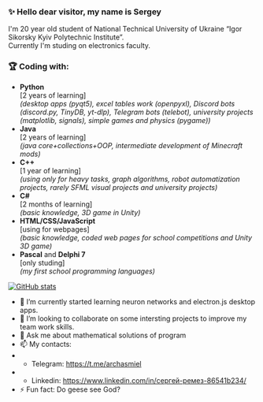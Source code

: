 ### ✨ Hello dear visitor, my name is Sergey<br> 
I'm 20 year old student of National Technical University of Ukraine “Igor Sikorsky Kyiv Polytechnic Institute”.<br> 
Currently I'm studing on electronics faculty.<br>



### 🏆 Coding with:
- **Python**<br/> 
[2 years of learning]<br> 
*(desktop apps (pyqt5), excel tables work (openpyxl), Discord bots (discord.py, TinyDB, yt-dlp), Telegram bots (telebot), university projects (matplotlib, signals), simple games and physics (pygame))*
- **Java**<br> 
[2 years of learning]<br> 
*(java core+collections+OOP, intermediate development of Minecraft mods)*
- **C++**<br> 
[1 year of learning]<br> 
*(using only for heavy tasks, graph algorithms, robot automatization projects, rarely SFML visual projects and university projects)*
- **C#**<br> 
[2 months of learning]<br> 
*(basic knowledge, 3D game in Unity)*
- **HTML/CSS/JavaScript**<br> 
[using for webpages]<br> 
*(basic knowledge, coded web pages for school competitions and Unity 3D game)*
- **Pascal** and **Delphi 7**<br> 
[only studing]<br> 
*(my first school programming languages)*


 [![GitHub stats](https://github-readme-stats.vercel.app/api?username=Archasmiel)](https://github.com/anuraghazra/github-readme-stats)


- 🌱 I’m currently started learning neuron networks and electron.js desktop apps.
- 👯 I’m looking to collaborate on some intersting projects to improve my team work skills. 
- 💬 Ask me about mathematical solutions of program 
- 📫 My contacts: 
- - Telegram: https://t.me/archasmiel
- - Linkedin: https://www.linkedin.com/in/сергей-ремез-86541b234/
- ⚡ Fun fact: Do geese see God?
